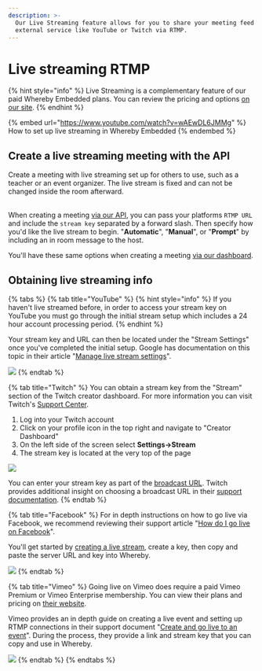 ```yaml
---
description: >-
  Our Live Streaming feature allows for you to share your meeting feed to an
  external service like YouTube or Twitch via RTMP.
---
```


# Live streaming RTMP

{% hint style="info" %}
Live Streaming is a complementary feature of our paid Whereby Embedded plans. You can review the pricing and options [on our site](https://whereby.com/information/embedded/pricing/).
{% endhint %}

{% embed url="https://www.youtube.com/watch?v=wAEwDL6JMMg" %}
How to set up live streaming in Whereby Embedded
{% endembed %}

## Create a live streaming meeting with the API

Create a meeting with live streaming set up for others to use, such as a teacher or an event organizer. The live stream is fixed and can not be changed inside the room afterward.

\
When creating a meeting [via our API](../reference/whereby-rest-api-reference/#create-meeting), you can pass your platforms `RTMP URL` and include the `stream key` separated by a forward slash. Then specify how you'd like the live stream to begin. "**Automatic**", "**Manual**", or "**Prompt**" by including an in room message to the host.

You'll have these same options when creating a meeting [via our dashboard](../whereby-101/using-the-rest-api/using-create-a-room.md).

## Obtaining live streaming info

{% tabs %}
{% tab title="YouTube" %}
{% hint style="info" %}
If you haven't live streamed before, in order to access your stream key on YouTube you must go through the initial stream setup which includes a 24 hour account processing period.
{% endhint %}

Your stream key and URL can then be located under the "Stream Settings" once you've completed the initial setup. Google has documentation on this topic in their article "[Manage live stream settings](https://support.google.com/youtube/answer/9854503)".

![](<../.gitbook/assets/YouTube Settings.png>)
{% endtab %}

{% tab title="Twitch" %}
You can obtain a stream key from the "Stream" section of the Twitch creator dashboard. For more information you can visit Twitch's [Support Center](https://help.twitch.tv/s/article/creator-dashboard).

1. Log into your Twitch account
2. Click on your profile icon in the top right and navigate to "Creator Dashboard"
3. On the left side of the screen select **Settings->Stream**
4. The stream key is located at the very top of the page

![](<../.gitbook/assets/Twitch Settings.png>)

You can enter your stream key as part of the [broadcast URL](https://dev.twitch.tv/docs/video-broadcast). Twitch provides additional insight on choosing a broadcast URL in their [support documentation](https://help.twitch.tv/s/article/guide-to-broadcast-health-and-using-twitch-inspector?language=en_US#HowtoChooseaTwitchIngestServer).
{% endtab %}

{% tab title="Facebook" %}
For in depth instructions on how to go live via Facebook, we recommend reviewing their support article "[How do I go live on Facebook](https://www.facebook.com/help/587160588142067)".

You'll get started by [creating a live stream](https://www.facebook.com/live/create), create a key, then copy and paste the server URL and key into Whereby.

![](<../.gitbook/assets/Facebook Settings.png>)
{% endtab %}

{% tab title="Vimeo" %}
Going live on Vimeo does require a paid Vimeo Premium or Vimeo Enterprise membership. You can view their plans and pricing on [their website](https://vimeo.zendesk.com/hc/en-us/articles/115012811168#h_60c83788-04d4-4353-8a3a-cd0d0bb8b6bc).

Vimeo provides an in depth guide on creating a live event and setting up RTMP connections in their support document "[Create and go live to an event](https://vimeo.zendesk.com/hc/en-us/articles/115012811168#h_60c83788-04d4-4353-8a3a-cd0d0bb8b6bc)". During the process, they provide a link and stream key that you can copy and use in Whereby.

![](<../.gitbook/assets/Vimeo settings.png>)
{% endtab %}
{% endtabs %}
